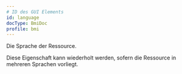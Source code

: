 ```yaml
---
# ID des GUI Elements
id: language
docType: BmiDoc
profile: bmi
---
```


Die Sprache der Ressource.

Diese Eigenschaft kann wiederholt werden, sofern die Ressource in mehreren Sprachen vorliegt.
